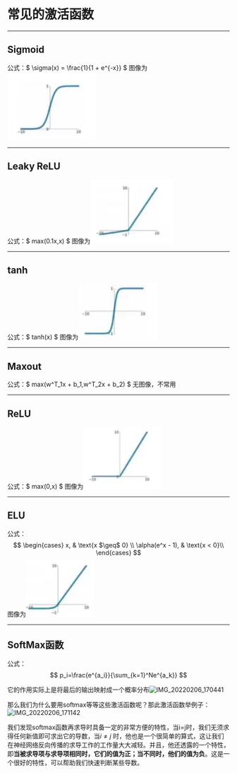 # 常见的激活函数
***
## Sigmoid
公式：$ \sigma(x) =  \frac{1}{1 + e^{-x}} $ 
图像为
![函数图像](Snipaste_2022-01-22_15-10-42.png)
***
## Leaky ReLU
公式：$ max(0.1x,x) $
图像为![函数图像](Snipaste_2022-01-22_15-20-08.png)
***
## tanh
公式：$ tanh(x) $
图像为![函数图像](Snipaste_2022-01-22_15-21-24.png)
***
## Maxout
公式：$ max(w^T_1x + b_1,w^T_2x + b_2) $
无图像，不常用
***
## ReLU
公式：$ max(0,x) $
图像为![函数图像](Snipaste_2022-01-22_15-25-10.png)
***
## ELU
公式：
$$
    \begin{cases}
    x, & \text{x $\geq$ 0} \\
    \alpha(e^x - 1), & \text{x < 0}\\
  \end{cases} 
$$
图像为![函数图像](Snipaste_2022-01-22_15-37-29.png)
***

## SoftMax函数

公式：
$$
p_i=\frac{e^{a_i}}{\sum_{k=1}^Ne^{a_k}}
$$


它的作用实际上是将最后的输出映射成一个概率分布![IMG_20220206_170441](C:\python\python3.9-Mindspore-深度学习\笔记\IMG_20220206_170441.jpg)

那么我们为什么要用softmax等等这些激活函数呢？那此激活函数举例子：![IMG_20220206_171142](C:\python\python3.9-Mindspore-深度学习\笔记\IMG_20220206_171142.jpg)

我们发现softmax函数再求导时具备一定的非常方便的特性，当i=j时，我们无须求得任何新值即可求出它的导数，当$i\neq j$ 时，他也是一个很简单的算式，这让我们在神经网络反向传播的求导工作的工作量大大减轻。并且，他还透露的一个特性，即**当被求导项与求导项相同时，它们的值为正；当不同时，他们的值为负**。这是一个很好的特性，可以帮助我们快速判断某些导数。
